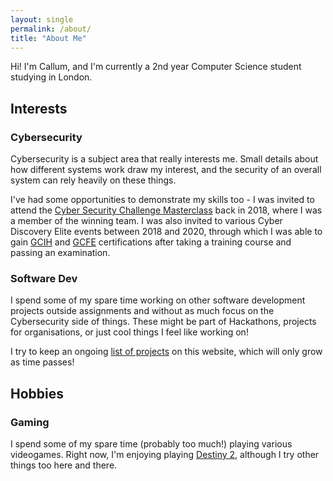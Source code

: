 ```yaml
---
layout: single
permalink: /about/
title: "About Me"
---
```


Hi! I'm Callum, and I'm currently a 2nd year Computer Science student studying in London.

## Interests

### Cybersecurity

Cybersecurity is a subject area that really interests me. Small details about how different systems work draw my interest, and the security of an overall system can rely heavily on these things.

I've had some opportunities to demonstrate my skills too - I was invited to attend the [Cyber Security Challenge Masterclass](https://www.cybersecuritychallenge.org.uk/press-releases/top-young-british-cyber-talent-crowned-champion-of-the-cryptofactor) back in 2018, where I was a member of the winning team.
I was also invited to various Cyber Discovery Elite events between 2018 and 2020, through which I was able to gain [GCIH](https://www.giac.org/certification/certified-incident-handler-gcih) and [GCFE](https://www.giac.org/certification/certified-forensic-examiner-gcfe) certifications after taking a training course and passing an examination.

### Software Dev

I spend some of my spare time working on other software development projects outside assignments and without as much focus on the Cybersecurity side of things. These might be part of Hackathons, projects for organisations, or just cool things I feel like working on!

I try to keep an ongoing [list of projects](/projects) on this website, which will only grow as time passes!

## Hobbies

### Gaming

I spend some of my spare time (probably too much!) playing various videogames. Right now, I'm enjoying playing [Destiny 2](https://www.bungie.net/7/en/Destiny/NewLight), although I try other things too here and there.